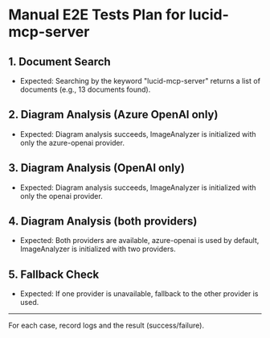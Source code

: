 # Manual E2E Tests Plan for lucid-mcp-server

## 1. Document Search
- Expected: Searching by the keyword "lucid-mcp-server" returns a list of documents (e.g., 13 documents found).

## 2. Diagram Analysis (Azure OpenAI only)
- Expected: Diagram analysis succeeds, ImageAnalyzer is initialized with only the azure-openai provider.

## 3. Diagram Analysis (OpenAI only)
- Expected: Diagram analysis succeeds, ImageAnalyzer is initialized with only the openai provider.

## 4. Diagram Analysis (both providers)
- Expected: Both providers are available, azure-openai is used by default, ImageAnalyzer is initialized with two providers.

## 5. Fallback Check
- Expected: If one provider is unavailable, fallback to the other provider is used.

---

For each case, record logs and the result (success/failure).
